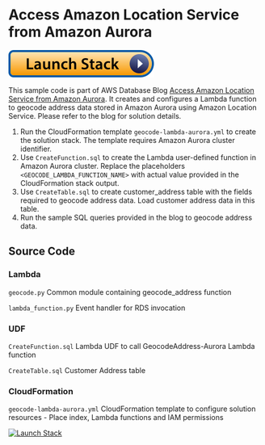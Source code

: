# Access Amazon Location Service from Amazon Aurora

[![Launch Stack](../images/launch-stack.svg)](https://console.aws.amazon.com/cloudformation/home#/stacks/quickcreate?templateUrl=https://amazon-location-service-lambda-udf.s3.amazonaws.com/geocode-lambda-aurora.yml)

This sample code is part of AWS Database Blog [Access Amazon Location Service from Amazon Aurora](https://aws.amazon.com/blogs/database/access-amazon-location-service-from-amazon-aurora/). It creates and configures a Lambda function to geocode address data stored in Amazon Aurora using Amazon Location Service. Please refer to the blog for solution details.

1. Run the CloudFormation template `geocode-lambda-aurora.yml` to create the solution stack. The template requires Amazon Aurora cluster identifier.
2. Use `CreateFunction.sql` to create the Lambda user-defined function in Amazon Aurora cluster. Replace the placeholders `<GEOCODE_LAMBDA_FUNCTION_NAME>` with actual value provided in the CloudFormation stack output.
3. Use `CreateTable.sql` to create customer_address table with the fields required to geocode address data. Load customer address data in this table.
4. Run the sample SQL queries provided in the blog to geocode address data.

## Source Code
### Lambda
`geocode.py`
    Common module containing geocode_address function
    
`lambda_function.py`
    Event handler for RDS invocation

### UDF
`CreateFunction.sql`
    Lambda UDF to call GeocodeAddress-Aurora Lambda function

`CreateTable.sql`
    Customer Address table

### CloudFormation
`geocode-lambda-aurora.yml`
    CloudFormation template to configure solution resources - Place index, Lambda functions and IAM permissions

[![Launch Stack](https://d2908q01vomqb2.cloudfront.net/f1f836cb4ea6efb2a0b1b99f41ad8b103eff4b59/2017/02/10/launchstack.png)](https://console.aws.amazon.com/cloudformation/home#/stacks/quickcreate?templateUrl=https://amazon-location-service-lambda-udf.s3.amazonaws.com/geocode-lambda-aurora.yml)
